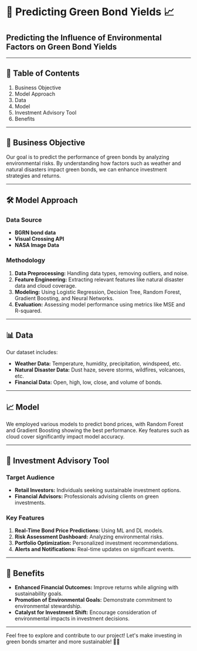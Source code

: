 # 🌿 Predicting Green Bond Yields 📈

## Predicting the Influence of Environmental Factors on Green Bond Yields

---

## 📑 Table of Contents
1. Business Objective
2. Model Approach
3. Data
4. Model
5. Investment Advisory Tool
6. Benefits

---

## 🚀 Business Objective
Our goal is to predict the performance of green bonds by analyzing environmental risks. By understanding how factors such as weather and natural disasters impact green bonds, we can enhance investment strategies and returns.

---

## 🛠️ Model Approach
### Data Source
- **BGRN bond data**
- **Visual Crossing API**
- **NASA Image Data**

### Methodology
1. **Data Preprocessing:** Handling data types, removing outliers, and noise.
2. **Feature Engineering:** Extracting relevant features like natural disaster data and cloud coverage.
3. **Modeling:** Using Logistic Regression, Decision Tree, Random Forest, Gradient Boosting, and Neural Networks.
4. **Evaluation:** Assessing model performance using metrics like MSE and R-squared.

---

## 📊 Data
Our dataset includes:
- **Weather Data:** Temperature, humidity, precipitation, windspeed, etc.
- **Natural Disaster Data:** Dust haze, severe storms, wildfires, volcanoes, etc.
- **Financial Data:** Open, high, low, close, and volume of bonds.

---

## 📈 Model
We employed various models to predict bond prices, with Random Forest and Gradient Boosting showing the best performance. Key features such as cloud cover significantly impact model accuracy.

---

## 💼 Investment Advisory Tool
### Target Audience
- **Retail Investors:** Individuals seeking sustainable investment options.
- **Financial Advisors:** Professionals advising clients on green investments.

### Key Features
1. **Real-Time Bond Price Predictions:** Using ML and DL models.
2. **Risk Assessment Dashboard:** Analyzing environmental risks.
3. **Portfolio Optimization:** Personalized investment recommendations.
4. **Alerts and Notifications:** Real-time updates on significant events.

---

## 🌟 Benefits
- **Enhanced Financial Outcomes:** Improve returns while aligning with sustainability goals.
- **Promotion of Environmental Goals:** Demonstrate commitment to environmental stewardship.
- **Catalyst for Investment Shift:** Encourage consideration of environmental impacts in investment decisions.

---

Feel free to explore and contribute to our project! Let's make investing in green bonds smarter and more sustainable! 🌱💼
